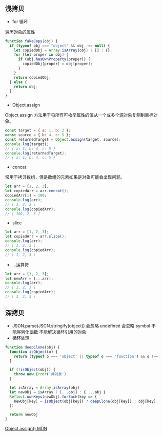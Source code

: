 ## 浅拷贝

- for 循环

遍历对象的属性

```js
function fakeCopy(obj) {
  if (typeof obj === "object" && obj !== null) {
    let copiedObj = Array.isArray(obj) ? [] : {};
    for (let proper in obj) {
      if (obj.hasOwnProperty(proper)) {
        copiedObj[proper] = obj[proper];
      }
    }
    return copiedObj;
  } else {
    return obj;
  }
}
```

- Object.assign

Object.assign 方法用于将所有可枚举属性的值从一个或多个源对象复制到目标对象。

```js
const target = { a: 1, b: 2 };
const source = { b: 4, c: 5 };
const returnedTarget = Object.assign(target, source);
console.log(target);
// { a: 1, b: 4, c: 5 }
console.log(returnedTarget);
// { a: 1, b: 4, c: 5 }
```

- concat

常用于拷贝数组，但是数组的元素如果是对象可能会出现问题。

```js
let arr = [1, 2, 3];
let copiedArr = arr.concat();
copiedArr[1] = 100;
console.log(arr);
// [ 1, 2, 3 ]
console.log(copiedArr);
// [ 100, 2, 3 ]
```

- slice

```js
let arr = [1, 2, 3];
let copiedArr = arr.slice();
console.log(arr);
// [ 1, 2, 3 ]
console.log(copiedArr);
// [ 1, 2, 3 ]
```

- ...运算符

```js
let arr = [1, 2, 3];
let newArr = [...arr];
console.log(arr);
// [ 1, 2, 3 ]
console.log(copiedArr);
// [ 1, 2, 3 ]
```

## 深拷贝

- JSON.parse(JSON.stringify(object))
  会忽略 undefined
  会忽略 symbol
  不能序列化函数
  不能解决循环引用的对象
- 循环处理

```js
function deepClone(obj) {
  function isObject(o) {
    return (typeof o === 'object' || typeof o === 'function') && o !== null
  }

  if (!isObject(obj)) {
    throw new Error('非对象')
  }

  let isArray = Array.isArray(obj)
  let newObj = isArray ? [...obj] : { ...obj }
  Reflect.ownKeys(newObj).forEach(key => {
    newObj[key] = isObject(obj[key]) ? deepClone(obj[key]) : obj[key]
  })

  return newObj
}
```

[Object.assign() MDN](https://developer.mozilla.org/en-US/docs/Web/JavaScript/Reference/Global_Objects/Object/assign)

